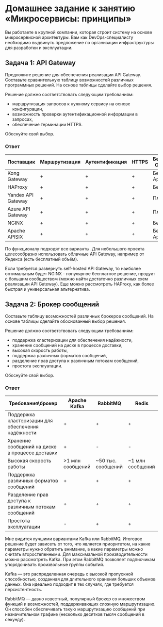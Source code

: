 
# Домашнее задание к занятию «Микросервисы: принципы»

Вы работаете в крупной компании, которая строит систему на основе микросервисной архитектуры.
Вам как DevOps-специалисту необходимо выдвинуть предложение по организации инфраструктуры для разработки и эксплуатации.

## Задача 1: API Gateway 

Предложите решение для обеспечения реализации API Gateway. Составьте сравнительную таблицу возможностей различных программных решений. На основе таблицы сделайте выбор решения.

Решение должно соответствовать следующим требованиям:
- маршрутизация запросов к нужному сервису на основе конфигурации,
- возможность проверки аутентификационной информации в запросах,
- обеспечение терминации HTTPS.

Обоснуйте свой выбор.

### Ответ

|Поставщик         |Маршрутизация|Аутентификация|HTTPS|Бесплатно/Открыто?   |
|------------------|-------------|--------------|-----|---------------------|
|Kong Gateway      | +           | +            | +   |Бесплатно, Apache 2.0|
|HAProxy           | +           | +            | +   |Бесплатно            |
|Yandex API Gateway| +           | +            | +   |Платно               |
|Azure API Gateway | +           | +            | +   |Платно               |
|NGINX             | +           | +            | +   |Бесплатно            |
|Apache APISIX     | +           | +            | +   |Бесплатно, Apache 2.0|

По функционалу подходят все варианты. Для небольшого проекта целесообразно использовать облачные API Gateway, например от Яндекса (есть бесплатный объём).

Если требуется развернуть self-hosted API Gateway, то наиболее оптимальным будет NGINX - популярное бесплатное решение, продукт с большим сообществом (можно найти достаточно различных схем реализации API Gateway). Еще можно рассмотреть HAProxy, как более быстрая и универсальная альтернатива.


## Задача 2: Брокер сообщений

Составьте таблицу возможностей различных брокеров сообщений. На основе таблицы сделайте обоснованный выбор решения.

Решение должно соответствовать следующим требованиям:
- поддержка кластеризации для обеспечения надёжности,
- хранение сообщений на диске в процессе доставки,
- высокая скорость работы,
- поддержка различных форматов сообщений,
- разделение прав доступа к различным потокам сообщений,
- простота эксплуатации.

Обоснуйте свой выбор.

### Ответ

|Требования\брокер                                    |Apache Kafka|RabbitMQ|Redis|
|-----------------------------------------------------|------------|--------|-----|
|Поддержка кластеризации для обеспечения надёжности   | + | + | + |
|Хранение сообщений на диске в процессе доставки      | + | - | - |
|Высокая скорость работы                              |>1 млн сообщений|~50 тыс. сообщений|~1 млн сообщений|
|Поддержка различных форматов сообщений               | + | + | + |
|Разделение прав доступа к различным потокам сообщений| + | + | + |
|Простота эксплуатации                                | - | + | + |


Мне видится лучшими вариантами Kafka или RabbitMQ. Итоговое решение будет зависеть от того, что является приоритетом, на какие параметры нужно обратить внимание, а какие параметры можно считать второстепенными. Для максимальной производительности можно рассмотреть Kafka. При этом RabbitMQ позволяет подписчикам упорядочивать произвольные группы событий.

Kafka — это распределенная очередь с высокой пропускной способностью, созданная для длительного хранения больших объемов данных. Она идеально подходит в тех случаях, где требуется персистентность.

RabbitMQ — давно известный, популярный брокер со множеством функций и возможностей, поддерживающих сложную маршрутизацию. Он способен обеспечивать такую маршрутизацию сообщений при незначительном трафике (несколько десятков тысяч сообщений в секунду).

